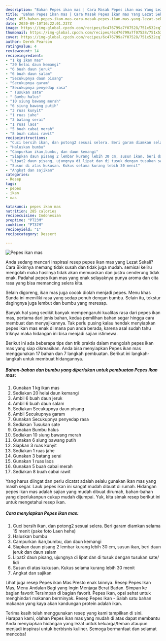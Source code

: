 ```yaml
---
description: "Bahan Pepes ikan mas | Cara Masak Pepes ikan mas Yang Lezat Sekali"
title: "Bahan Pepes ikan mas | Cara Masak Pepes ikan mas Yang Lezat Sekali"
slug: 453-bahan-pepes-ikan-mas-cara-masak-pepes-ikan-mas-yang-lezat-sekali
date: 2020-09-10T16:22:01.237Z
image: https://img-global.cpcdn.com/recipes/6c476799a7f07528/751x532cq70/pepes-ikan-mas-foto-resep-utama.jpg
thumbnail: https://img-global.cpcdn.com/recipes/6c476799a7f07528/751x532cq70/pepes-ikan-mas-foto-resep-utama.jpg
cover: https://img-global.cpcdn.com/recipes/6c476799a7f07528/751x532cq70/pepes-ikan-mas-foto-resep-utama.jpg
author: Derek Pearson
ratingvalue: 4
reviewcount: 14
recipeingredient:
- "1 kg ikan mas"
- "20 helai daun kemangi"
- "6 buah daun jeruk"
- "6 buah daun salam"
- "Secukupnya daun pisang"
- "Secukupnya garam"
- "Secukupnya penyedap rasa"
- " Tusukan sate"
- " Bumbu halus"
- "10 siung bawang merah"
- "6 siung bawang putih"
- "3 ruas kunyit"
- "1 ruas jahe"
- "3 batang serai"
- "1 ruas laos"
- "5 buah cabai merah"
- "8 buah cabai rawit"
recipeinstructions:
- "Cuci bersih ikan, dan potong2 sesuai selera. Beri garam diamkan selama 15 menit (pake foto Laen hehe)"
- "Haluskan bumbu"
- "Campurkan ikan,bumbu, dan daun kemangi"
- "Siapkan daun pisang 2 lembar kurang lebih 30 cm, susun ikan, beri daun jeruk dan daun salam"
- "Lipat2 daun pisang, ujungnya di lipat dan di tusuk dengan tusukan sate/ lidi"
- "Susun di atas kukusan. Kukus selama kurang lebih 30 menit"
- "Angkat dan sajikan"
categories:
- Resep
tags:
- pepes
- ikan
- mas

katakunci: pepes ikan mas 
nutrition: 285 calories
recipecuisine: Indonesian
preptime: "PT23M"
cooktime: "PT37M"
recipeyield: "1"
recipecategory: Dessert

---
```



![Pepes ikan mas](https://img-global.cpcdn.com/recipes/6c476799a7f07528/751x532cq70/pepes-ikan-mas-foto-resep-utama.jpg)

Anda sedang mencari inspirasi resep pepes ikan mas yang Lezat Sekali? Cara Bikinnya memang tidak susah dan tidak juga mudah. semisal keliru mengolah maka hasilnya tidak akan memuaskan dan justru cenderung tidak enak. Padahal pepes ikan mas yang enak selayaknya punya aroma dan cita rasa yang bisa memancing selera kita.

Selain digoreng, ikan mas juga cocok diolah menjadi pepes. Menu khas Sunda ini memiliki rasa yang sedap penuh dengan bumbu. Selain itu, tekstur dagingnya juga lembut dan bumbu yang meresap.

Banyak hal yang sedikit banyak mempengaruhi kualitas rasa dari pepes ikan mas, pertama dari jenis bahan, kedua pemilihan bahan segar hingga cara membuat dan menyajikannya. Tak perlu pusing kalau hendak menyiapkan pepes ikan mas enak di mana pun anda berada, karena asal sudah tahu triknya maka hidangan ini bisa menjadi sajian istimewa.


Berikut ini ada beberapa tips dan trik praktis dalam mengolah pepes ikan mas yang siap dikreasikan. Anda bisa menyiapkan Pepes ikan mas menggunakan 17 bahan dan 7 langkah pembuatan. Berikut ini langkah-langkah untuk membuat hidangannya.

<!--inarticleads1-->

##### Bahan-bahan dan bumbu yang diperlukan untuk pembuatan Pepes ikan mas:

1. Gunakan 1 kg ikan mas
1. Sediakan 20 helai daun kemangi
1. Ambil 6 buah daun jeruk
1. Ambil 6 buah daun salam
1. Sediakan Secukupnya daun pisang
1. Ambil Secukupnya garam
1. Gunakan Secukupnya penyedap rasa
1. Sediakan  Tusukan sate
1. Gunakan  Bumbu halus
1. Sediakan 10 siung bawang merah
1. Gunakan 6 siung bawang putih
1. Siapkan 3 ruas kunyit
1. Sediakan 1 ruas jahe
1. Gunakan 3 batang serai
1. Gunakan 1 ruas laos
1. Gunakan 5 buah cabai merah
1. Sediakan 8 buah cabai rawit


Yang harus diingat dan perlu dicatat adalah selalu gunakan ikan mas yang masih segar. Lauk pepes ikan ini sangat mudah dibuat di rumah. Hidangan pepes ikan mas adalah sajian yang mudah dibuat dirumah, bahan-bahan yang diperlukanpun cukup mudah dijumpai. Yuk, kita simak resep berikut ini untuk mengetahui resep ikan. 

<!--inarticleads2-->

##### Cara menyiapkan Pepes ikan mas:

1. Cuci bersih ikan, dan potong2 sesuai selera. Beri garam diamkan selama 15 menit (pake foto Laen hehe)
1. Haluskan bumbu
1. Campurkan ikan,bumbu, dan daun kemangi
1. Siapkan daun pisang 2 lembar kurang lebih 30 cm, susun ikan, beri daun jeruk dan daun salam
1. Lipat2 daun pisang, ujungnya di lipat dan di tusuk dengan tusukan sate/ lidi
1. Susun di atas kukusan. Kukus selama kurang lebih 30 menit
1. Angkat dan sajikan


Lihat juga resep Pepes ikan Mas Presto enak lainnya. Resep Pepes Ikan Mas, Menu Andalan Bagi yang Ingin Menjaga Berat Badan. Simpan ke bagian favorit Tersimpan di bagian favorit. Pepes ikan, opsi sehat untuk menghindari makanan berminyak. Resep Pepes Ikan - Salah satu bahan makanan yang kaya akan kandungan protein adalah ikan. 

Terima kasih telah menggunakan resep yang kami tampilkan di sini. Harapan kami, olahan Pepes ikan mas yang mudah di atas dapat membantu Anda menyiapkan hidangan yang lezat untuk keluarga/teman ataupun menjadi inspirasi untuk berbisnis kuliner. Semoga bermanfaat dan selamat mencoba!
